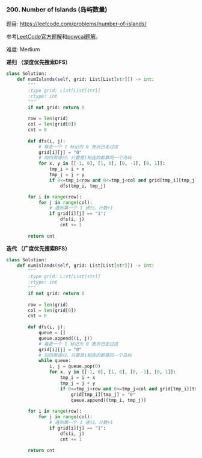 ### 200. Number of Islands (岛屿数量)

题目:
<https://leetcode.com/problems/number-of-islands/>

参考[LeetCode官方题解](https://leetcode-cn.com/problems/number-of-islands/solution/dao-yu-shu-liang-by-leetcode/)和[powcai题解](https://leetcode-cn.com/problems/number-of-islands/solution/dfs-bfs-bing-cha-ji-chao-ji-qing-xi-by-powcai/)。

难度:   Medium


**递归 （深度优先搜索DFS）**


```python
class Solution:
    def numIslands(self, grid: List[List[str]]) -> int:
        """
        :type grid: List[List[str]]
        :rtype: int
        """
        if not grid: return 0
        
        row = len(grid)
        col = len(grid[0])
        cnt = 0
        
        def dfs(i, j):
            # 每走一个 1 标记为 0 表示已走过这
            grid[i][j] = "0"
            # 向四周递归，只要是1相连的都算同一个岛屿
            for x, y in [[-1, 0], [1, 0], [0, -1], [0, 1]]:
                tmp_i = i + x
                tmp_j = j + y
                if 0<=tmp_i<row and 0<=tmp_j<col and grid[tmp_i][tmp_j] == "1":
                    dfs(tmp_i, tmp_j)

        for i in range(row):
            for j in range(col):
                # 遇到第一个 1 递归，计数+1
                if grid[i][j] == "1":
                    dfs(i, j)
                    cnt += 1            
                    
        return cnt              
```

**迭代 （广度优先搜索BFS）**
```python
class Solution:
    def numIslands(self, grid: List[List[str]]) -> int:
        """
        :type grid: List[List[str]]
        :rtype: int
        """
        if not grid: return 0
        
        row = len(grid)
        col = len(grid[0])
        cnt = 0
        
        def dfs(i, j):
            queue = []
            queue.append((i, j))
            # 每走一个 1 标记为 0 表示已走过这
            grid[i][j] = "0"
            # 向四周递归，只要是1相连的都算同一个岛屿
            while queue:
                i, j = queue.pop(0)
                for x, y in [[-1, 0], [1, 0], [0, -1], [0, 1]]:
                    tmp_i = i + x
                    tmp_j = j + y
                    if 0<=tmp_i<row and 0<=tmp_j<col and grid[tmp_i][tmp_j] == "1":
                        grid[tmp_i][tmp_j] = "0"
                        queue.append((tmp_i, tmp_j))
        
        for i in range(row):
            for j in range(col):
                # 遇到第一个 1 递归，计数+1
                if grid[i][j] == "1":
                    dfs(i, j)
                    cnt += 1            
                    
        return cnt
```


